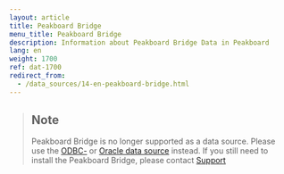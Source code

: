 ```yaml
---
layout: article
title: Peakboard Bridge
menu_title: Peakboard Bridge
description: Information about Peakboard Bridge Data in Peakboard
lang: en
weight: 1700
ref: dat-1700
redirect_from:
  - /data_sources/14-en-peakboard-bridge.html
---
```

>## Note
> Peakboard Bridge is no longer supported as a data source. 
> Please use the [ODBC-](/data_sources/de-odbc.html) or [Oracle data source](/data_sources/de-oracle.html) instead.
> If you still need to install the Peakboard Bridge, please contact [Support](mailto:support@peakboard.com)
